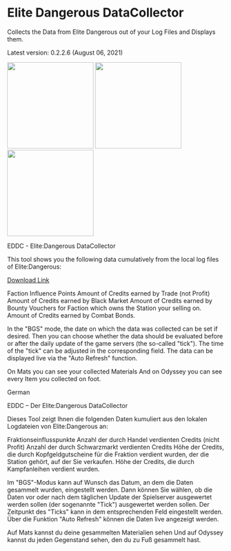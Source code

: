 # Elite Dangerous DataCollector
Collects the Data from Elite Dangerous out of your Log Files and Displays them.

Latest version: 0.2.2.6 (August 06, 2021)

<img src="https://i.imgur.com/y6LZuzG.png" height="200px"> <img src="https://i.imgur.com/WA544LK.png" height="200px"> <img src="https://i.imgur.com/gDmfuS9.png" height="200px">

EDDC - Elite:Dangerous DataCollector

This tool shows you the following data cumulatively from the local log files of Elite:Dangerous: 

[Download Link](https://github.com/SNP-MajorK/ED-DataCollector/raw/master/exe/eddc.zip)

Faction Influence Points
Amount of Credits earned by Trade (not Profit)
Amount of Credits earned by Black Market 
Amount of Credits earned by Bounty Vouchers for Faction which owns the Station your selling on. 
Amount of Credits earned by Combat Bonds.

In the "BGS" mode, the date on which the data was collected can be set if desired. 
Then you can choose whether the data should be evaluated before or after the daily update of the game servers 
(the so-called "tick"). 
The time of the "tick" can be adjusted in the corresponding field. 
The data can be displayed live via the "Auto Refresh" function. 

On Mats you can see your collected Materials
And on Odyssey you can see every Item you collected on foot.


German

EDDC – Der Elite:Dangerous DataCollector

Dieses Tool zeigt Ihnen die folgenden Daten kumuliert aus den lokalen Logdateien von Elite:Dangerous an: 

Fraktionseinflusspunkte
Anzahl der durch Handel verdienten Credits (nicht Profit)
Anzahl der durch Schwarzmarkt verdienten Credits 
Höhe der Credits, die durch Kopfgeldgutscheine für die Fraktion verdient wurden, der die Station gehört, auf der Sie verkaufen. 
Höhe der Credits, die durch Kampfanleihen verdient wurden.

Im "BGS"-Modus kann auf Wunsch das Datum, an dem die Daten gesammelt wurden, eingestellt werden. 
Dann können Sie wählen, ob die Daten vor oder nach dem täglichen Update der Spielserver ausgewertet werden sollen 
(der sogenannte "Tick") ausgewertet werden sollen. 
Der Zeitpunkt des "Ticks" kann in dem entsprechenden Feld eingestellt werden. 
Über die Funktion "Auto Refresh" können die Daten live angezeigt werden. 

Auf Mats kannst du deine gesammelten Materialien sehen
Und auf Odyssey kannst du jeden Gegenstand sehen, den du zu Fuß gesammelt hast.

